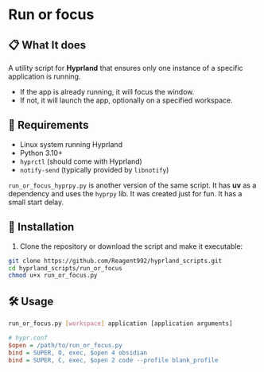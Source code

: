 # Run or focus

## 📋 What It does

A utility script for **Hyprland** that ensures only one instance of a specific application is running.

- If the app is already running, it will focus the window.
- If not, it will launch the app, optionally on a specified workspace.

## 🧱 Requirements

- Linux system running Hyprland
- Python 3.10+
- `hyprctl` (should come with Hyprland)
- `notify-send` (typically provided by `libnotify`)

`run_or_focus_hyprpy.py` is another version of the same script. It has **uv** as a dependency and uses the `hyprpy` lib. It was created just for fun. It has a small start delay.

## 🚀 Installation

1. Clone the repository or download the script and make it executable:

```bash
git clone https://github.com/Reagent992/hyprland_scripts.git
cd hyprland_scripts/run_or_focus
chmod u+x run_or_focus.py
```

## 🛠️ Usage

```bash
run_or_focus.py [workspace] application [application arguments]
```

```ini
# hypr.conf
$open = /path/to/run_or_focus.py
bind = SUPER, O, exec, $open 4 obsidian
bind = SUPER, C, exec, $open 2 code --profile blank_profile
```

